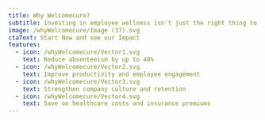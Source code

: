 ```yaml
---
title: Why Welcomecure?
subtitle: Investing in employee wellness isn't just the right thing to do...
image: /whyWelcomecure/Image (37).svg
ctaText: Start Now and see our Impact
features:
  - icon: /whyWelcomecure/Vector1.svg
    text: Reduce absenteeism by up to 40%
  - icon: /whyWelcomecure/Vector2.svg
    text: Improve productivity and employee engagement
  - icon: /whyWelcomecure/Vector3.svg
    text: Strengthen company culture and retention
  - icon: /whyWelcomecure/Vector4.svg
    text: Save on healthcare costs and insurance premiums
---
```


